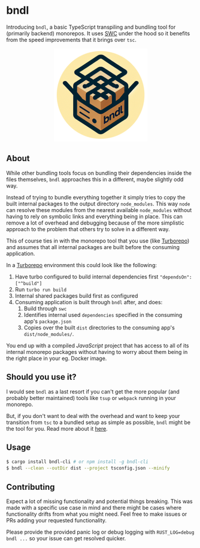 # bndl

Introducing `bndl`, a basic TypeScript transpiling and bundling tool for (primarily backend) monorepos. It uses [SWC](https://swc.rs/) under the hood so it benefits from the speed improvements that it brings over `tsc`.

<p align="center">
<img src="./resources/bndl.png" width="250">

## About

While other bundling tools focus on bundling their dependencies inside the files themselves, `bndl` approaches this in a different, maybe slightly odd way.

Instead of trying to bundle everything together it simply tries to copy the built internal packages to the output directory `node_modules`. This way `node` can resolve these modules from the nearest available `node_modules` without having to rely on symbolic links and everything being in place. This can remove a lot of overhead and debugging because of the more simplistic approach to the problem that others try to solve in a different way.

This of course ties in with the monorepo tool that you use (like [Turborepo](https://turbo.build/repo)) and assumes that all internal packages are built before the consuming application.

In a [Turborepo](https://turbo.build/repo) environment this could look like the following:

1. Have turbo configured to build internal dependencies first `"dependsOn": ["^build"]`
2. Run `turbo run build`
3. Internal shared packages build first as configured
4. Consuming application is built through `bndl` after, and does:
    1. Build through `swc`
    2. Identifies internal used `dependencies` specified in the consuming app's `package.json`
    3. Copies over the built `dist` directories to the consuming app's `dist/node_modules/`.

You end up with a compiled _JavaScript_ project that has access to all of its internal monorepo packages without having to worry about them being in the right place in your eg. Docker image.

## Should you use it?

I would see `bndl` as a last resort if you can't get the more popular (and probably better maintained) tools like `tsup` or `webpack` running in your monorepo.

But, if you don't want to deal with the overhead and want to keep your transition from `tsc` to a bundled setup as simple as possible, `bndl` might be the tool for you. Read more about it [here](https://niels.foo/post/typescript-monorepo-bundling-for-dummies).

## Usage

```bash
$ cargo install bndl-cli # or npm install -g bndl-cli
$ bndl --clean --outDir dist --project tsconfig.json --minify
```

## Contributing

Expect a lot of missing functionality and potential things breaking. This was made with a specific use case in mind and there might be cases where functionality drifts from what you might need. Feel free to make issues or PRs adding your requested functionality.

Please provide the provided panic log or debug logging with `RUST_LOG=debug bndl ...` so your issue can get resolved quicker.
